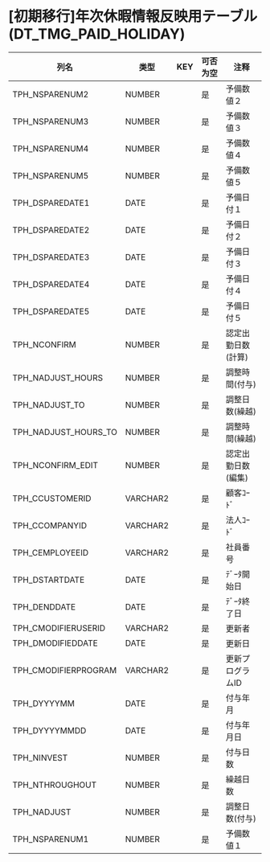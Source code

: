 # [初期移行]年次休暇情報反映用テーブル    (DT_TMG_PAID_HOLIDAY)
| 列名   | 类型   | KEY  | 可否为空 | 注释   |
| ---- | ---- | ---- | ---- | ---- |
|TPH_NSPARENUM2|NUMBER||是|予備数値２                                                |
|TPH_NSPARENUM3|NUMBER||是|予備数値３                                                |
|TPH_NSPARENUM4|NUMBER||是|予備数値４                                                |
|TPH_NSPARENUM5|NUMBER||是|予備数値５                                                |
|TPH_DSPAREDATE1|DATE||是|予備日付１                                                |
|TPH_DSPAREDATE2|DATE||是|予備日付２                                                |
|TPH_DSPAREDATE3|DATE||是|予備日付３                                                |
|TPH_DSPAREDATE4|DATE||是|予備日付４                                                |
|TPH_DSPAREDATE5|DATE||是|予備日付５                                                |
|TPH_NCONFIRM|NUMBER||是|認定出勤日数(計算)                                           |
|TPH_NADJUST_HOURS|NUMBER||是|調整時間(付与)                                             |
|TPH_NADJUST_TO|NUMBER||是|調整日数(繰越)                                             |
|TPH_NADJUST_HOURS_TO|NUMBER||是|調整時間(繰越)                                             |
|TPH_NCONFIRM_EDIT|NUMBER||是|認定出勤日数(編集)                                           |
|TPH_CCUSTOMERID|VARCHAR2||是|顧客ｺｰﾄﾞ                                               |
|TPH_CCOMPANYID|VARCHAR2||是|法人ｺｰﾄﾞ                                               |
|TPH_CEMPLOYEEID|VARCHAR2||是|社員番号                                                 |
|TPH_DSTARTDATE|DATE||是|ﾃﾞｰﾀ開始日                                              |
|TPH_DENDDATE|DATE||是|ﾃﾞｰﾀ終了日                                              |
|TPH_CMODIFIERUSERID|VARCHAR2||是|更新者                                                  |
|TPH_DMODIFIEDDATE|DATE||是|更新日                                                  |
|TPH_CMODIFIERPROGRAM|VARCHAR2||是|更新プログラムID                                            |
|TPH_DYYYYMM|DATE||是|付与年月                                                 |
|TPH_DYYYYMMDD|DATE||是|付与年月日                                                |
|TPH_NINVEST|NUMBER||是|付与日数                                                 |
|TPH_NTHROUGHOUT|NUMBER||是|繰越日数                                                 |
|TPH_NADJUST|NUMBER||是|調整日数(付与)                                             |
|TPH_NSPARENUM1|NUMBER||是|予備数値１                                                |
